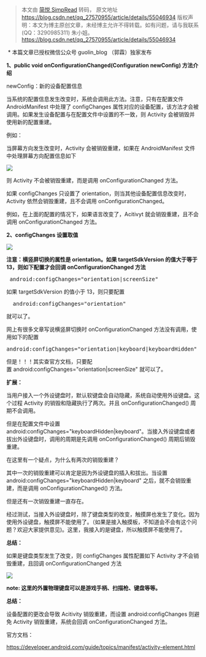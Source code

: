 > 本文由 [简悦 SimpRead](http://ksria.com/simpread/) 转码， 原文地址 https://blog.csdn.net/qq_27570955/article/details/55046934 版权声明：本文为博主原创文章，未经博主允许不得转载。如有问题，请与我联系 (QQ：3290985311) 朱小姐。 https://blog.csdn.net/qq_27570955/article/details/55046934

 * 本篇文章已授权微信公众号 guolin_blog （郭霖）独家发布 

**1、public void onConfigurationChanged(Configuration newConfig) 方法介绍**

newConfig：新的设备配置信息

当系统的配置信息发生改变时，系统会调用此方法。注意，只有在配置文件 AndroidManifest 中处理了 configChanges 属性对应的设备配置，该方法才会被调用。如果发生设备配置与在配置文件中设置的不一致，则 Activity 会被销毁并使用新的配置重建。

例如：

当屏幕方向发生改变时，Activity 会被销毁重建，如果在 AndroidManifest 文件中处理屏幕方向配置信息如下

![](https://img-blog.csdn.net/20170214161345816?watermark/2/text/aHR0cDovL2Jsb2cuY3Nkbi5uZXQvcXFfMjc1NzA5NTU=/font/5a6L5L2T/fontsize/400/fill/I0JBQkFCMA==/dissolve/70/gravity/Center)

则 Activity 不会被销毁重建，而是调用 onConfigurationChanged 方法。

如果 configChanges 只设置了 orientation，则当其他设备配置信息改变时，Activity 依然会销毁重建，且不会调用 onConfigurationChanged。

例如，在上面的配置的情况下，如果语言改变了，Acitivyt 就会销毁重建，且不会调用 onConfigurationChanged 方法。

**2、configChanges 设置取值**

![](https://img-blog.csdn.net/20170213121232491?watermark/2/text/aHR0cDovL2Jsb2cuY3Nkbi5uZXQvcXFfMjc1NzA5NTU=/font/5a6L5L2T/fontsize/400/fill/I0JBQkFCMA==/dissolve/70/gravity/Center)

**注意：横竖屏切换的属性是 orientation。如果 targetSdkVersion 的值大于等于 13，则如下配置才会回调 onConfigurationChanged 方法**

<pre> android:configChanges="orientation|screenSize"
</pre>

如果 targetSdkVersion 的值小于 13，则只要配置

<pre>  android:configChanges="orientation"
</pre>

就可以了。

网上有很多文章写说横竖屏切换时 onConfigurationChanged 方法没有调用，使用如下的配置

<pre>android:configChanges="orientation|keyboard|keyboardHidden"
</pre>

但是！！！其实查官方文档，只要配置 android:configChanges="orientation|screenSize" 就可以了。

**扩展：**

当用户接入一个外设键盘时，默认软键盘会自动隐藏，系统自动使用外设键盘。这个过程 Activity 的销毁和隐藏执行了两次。并且 onConfigurationChanged() 周期不会调用。

但是在配置文件中设置 android:configChanges="keyboardHidden|keyboard"。当接入外设键盘或者拔出外设键盘时，调用的周期是先调用 onConfigurationChanged() 周期后销毁重建。

在这里有一个疑点，为什么有两次的销毁重建？

其中一次的销毁重建可以肯定是因为外设键盘的插入和拔出。当设置 android:configChanges="keyboardHidden|keyboard" 之后，就不会销毁重建，而是调用 onConfigurationChanged() 方法。

但是还有一次销毁重建一直存在。

经过测试，当接入外设键盘时，除了键盘类型的改变，触摸屏也发生了变化。因为使用外设键盘，触摸屏不能使用了。（如果是接入触摸板，不知道会不会有这个问题？欢迎大家提供意见)。这里，我接入的是键盘，所以触摸屏不能使用了。

**总结：**

如果是键盘类型发生了改变，则 configChanges 属性配置如下 Activity 才不会销毁重建，且回调 onConfigurationChanged 方法

![](https://img-blog.csdn.net/20170214164630166?watermark/2/text/aHR0cDovL2Jsb2cuY3Nkbi5uZXQvcXFfMjc1NzA5NTU=/font/5a6L5L2T/fontsize/400/fill/I0JBQkFCMA==/dissolve/70/gravity/Center)

**note: 这里的外置物理键盘可以是游戏手柄、扫描枪、键盘等等。**

**总结：**

设备配置的更改会导致 Acitivity 销毁重建，而设置 android:configChanges 则避免 Activity 销毁重建，系统会回调 onConfigurationChanged 方法。

官方文档：

https://developer.android.com/guide/topics/manifest/activity-element.html